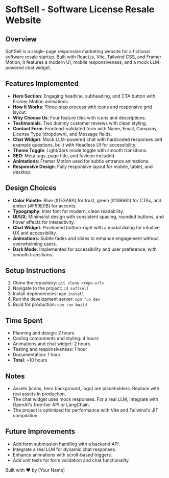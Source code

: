 # SoftSell - Software License Resale Website

## Overview
SoftSell is a single-page responsive marketing website for a fictional software resale startup. Built with React.js, Vite, Tailwind CSS, and Framer Motion, it features a modern UI, mobile responsiveness, and a mock LLM-powered chat widget.

## Features Implemented
- **Hero Section**: Engaging headline, subheading, and CTA button with Framer Motion animations.
- **How It Works**: Three-step process with icons and responsive grid layout.
- **Why Choose Us**: Four feature tiles with icons and descriptions.
- **Testimonials**: Two dummy customer reviews with clean styling.
- **Contact Form**: Frontend-validated form with Name, Email, Company, License Type (dropdown), and Message fields.
- **Chat Widget**: Mock LLM-powered chat with hardcoded responses and example questions, built with Headless UI for accessibility.
- **Theme Toggle**: Light/dark mode toggle with smooth transitions.
- **SEO**: Meta tags, page title, and favicon included.
- **Animations**: Framer Motion used for subtle entrance animations.
- **Responsive Design**: Fully responsive layout for mobile, tablet, and desktop.

## Design Choices
- **Color Palette**: Blue (#1E3A8A) for trust, green (#10B981) for CTAs, and amber (#F59E0B) for accents.
- **Typography**: Inter font for modern, clean readability.
- **UI/UX**: Minimalist design with consistent spacing, rounded buttons, and hover effects for interactivity.
- **Chat Widget**: Positioned bottom-right with a modal dialog for intuitive UX and accessibility.
- **Animations**: Subtle fades and slides to enhance engagement without overwhelming users.
- **Dark Mode**: Implemented for accessibility and user preference, with smooth transitions.

## Setup Instructions
1. Clone the repository: `git clone <repo-url>`
2. Navigate to the project: `cd softsell`
3. Install dependencies: `npm install`
4. Run the development server: `npm run dev`
5. Build for production: `npm run build`

## Time Spent
- Planning and design: 2 hours
- Coding components and styling: 4 hours
- Animations and chat widget: 2 hours
- Testing and responsiveness: 1 hour
- Documentation: 1 hour
- **Total**: ~10 hours

## Notes
- Assets (icons, hero background, logo) are placeholders. Replace with real assets in production.
- The chat widget uses mock responses. For a real LLM, integrate with OpenAI's free-tier API or LangChain.
- The project is optimized for performance with Vite and Tailwind's JIT compilation.

## Future Improvements
- Add form submission handling with a backend API.
- Integrate a real LLM for dynamic chat responses.
- Enhance animations with scroll-based triggers.
- Add unit tests for form validation and chat functionality.

Built with ❤️ by [Your Name]